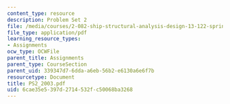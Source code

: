 ```yaml
---
content_type: resource
description: Problem Set 2
file: /media/courses/2-082-ship-structural-analysis-design-13-122-spring-2003/6cae35e5397d2714532fc50068ba3268_PS2_2003.pdf
file_type: application/pdf
learning_resource_types:
- Assignments
ocw_type: OCWFile
parent_title: Assignments
parent_type: CourseSection
parent_uid: 339347d7-6dda-a6eb-56b2-e6130a6e6f7b
resourcetype: Document
title: PS2_2003.pdf
uid: 6cae35e5-397d-2714-532f-c50068ba3268
---
```

